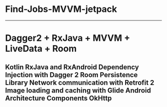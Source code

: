 # Find-Jobs-MVVM-jetpack
------------------------------------------------------------------------------------------------------------------
Dagger2 + RxJava + MVVM + LiveData + Room
=================================================================================================================
Kotlin
RxJava and RxAndroid
Dependency Injection with Dagger 2
Room Persistence Library
Network communication with Retrofit 2
Image loading and caching with Glide
Android Architecture Components
OkHttp 
----------------------------------------------------------------------------------------------------------------------
